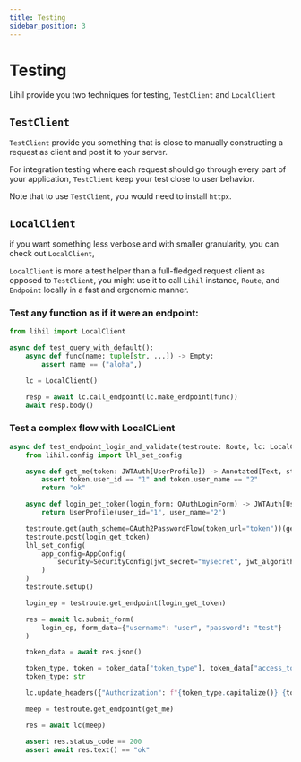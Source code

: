 ```yaml
---
title: Testing
sidebar_position: 3
---
```


# Testing

Lihil provide you two techniques for testing, `TestClient` and `LocalClient`

## `TestClient`

`TestClient` provide you something that is close to manually constructing a request as client and post it to your server.

For integration testing where each request should go through every part of your application, `TestClient` keep your test close to user behavior.

Note that to use `TestClient`, you would need to install `httpx`.


## `LocalClient`

if you want something less verbose and with smaller granularity, you can check out `LocalClient`,

`LocalClient` is more a test helper than a full-fledged request client as opposed to `TestClient`, you might use it to call `Lihil` instance, `Route`, and `Endpoint` locally in a fast and ergonomic manner.


### Test any function as if it were an endpoint:

```python
from lihil import LocalClient

async def test_query_with_default():
    async def func(name: tuple[str, ...]) -> Empty:
        assert name == ("aloha",)

    lc = LocalClient()

    resp = await lc.call_endpoint(lc.make_endpoint(func))
    await resp.body()
```

### Test a complex flow with LocalCLient

```python
async def test_endpoint_login_and_validate(testroute: Route, lc: LocalClient):
    from lihil.config import lhl_set_config

    async def get_me(token: JWTAuth[UserProfile]) -> Annotated[Text, status.OK]:
        assert token.user_id == "1" and token.user_name == "2"
        return "ok"

    async def login_get_token(login_form: OAuthLoginForm) -> JWTAuth[UserProfile]:
        return UserProfile(user_id="1", user_name="2")

    testroute.get(auth_scheme=OAuth2PasswordFlow(token_url="token"))(get_me)
    testroute.post(login_get_token)
    lhl_set_config(
        app_config=AppConfig(
            security=SecurityConfig(jwt_secret="mysecret", jwt_algorithms=["HS256"])
        )
    )
    testroute.setup()

    login_ep = testroute.get_endpoint(login_get_token)

    res = await lc.submit_form(
        login_ep, form_data={"username": "user", "password": "test"}
    )

    token_data = await res.json()

    token_type, token = token_data["token_type"], token_data["access_token"]
    token_type: str

    lc.update_headers({"Authorization": f"{token_type.capitalize()} {token}"})

    meep = testroute.get_endpoint(get_me)

    res = await lc(meep)

    assert res.status_code == 200
    assert await res.text() == "ok"
```
